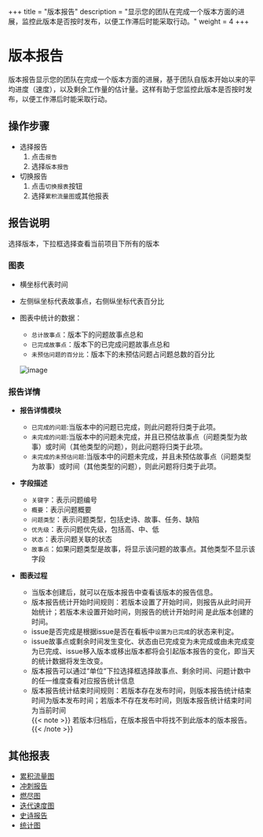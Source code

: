 +++
title = "版本报告"
description = "显示您的团队在完成一个版本方面的进展，监控此版本是否按时发布，以便工作滞后时能采取行动。"
weight = 4
+++

# 版本报告

版本报告显示您的团队在完成一个版本方面的进展，基于团队自版本开始以来的平均进度（速度），以及剩余工作量的估计量。这样有助于您监控此版本是否按时发布，以便工作滞后时能采取行动。


## 操作步骤

* 选择报告
    1. 点击`报告`
    2. 选择`版本报告`
* 切换报告
    1. 点击`切换报表`按钮
    2. 选择`累积流量图`或其他报表

## 报告说明

选择版本，下拉框选择查看当前项目下所有的版本

### 图表
- 横坐标代表时间
- 左侧纵坐标代表故事点，右侧纵坐标代表百分比
- 图表中统计的数据：
    - `总计故事点`：版本下的问题故事点总和
    - `已完成故事点`：版本下的已完成问题故事点总和
    - `未预估问题的百分比`：版本下的未预估问题占问题总数的百分比

    ![image](/docs/user-guide/agile/report/img/version.png)

### 报告详情

- **报告详情模块**
    - `已完成的问题`:当版本中的问题已完成，则此问题将归类于此项。
    - `未完成的问题`:当版本中的问题未完成，并且已预估故事点（问题类型为故事）或时间（其他类型的问题），则此问题将归类于此项。
    - `未完成的未预估问题`:当版本中的问题未完成，并且未预估故事点（问题类型为故事）或时间（其他类型的问题），则此问题将归类于此项。

- **字段描述**
    - `关键字`：表示问题编号
    - `概要`：表示问题概要
    - `问题类型`：表示问题类型，包括史诗、故事、任务、缺陷
    - `优先级`：表示问题优先级，包括高、中、低
    - `状态`：表示问题关联的状态
    - `故事点`：如果问题类型是故事，将显示该问题的故事点。其他类型不显示该字段 

- **图表过程**
    - 当版本创建后，就可以在版本报告中查看该版本的报告信息。
    - 版本报告统计开始时间规则：若版本设置了开始时间，则报告从此时间开始统计；若版本未设置开始时间，则报告的统计开始时间   是此版本创建的时间。
    - issue是否完成是根据issue是否在看板中`设置为已完成`的状态来判定。
    - issue故事点或剩余时间发生变化、状态由已完成变为未完成或由未完成变为已完成、issue移入版本或移出版本都将会引起版本报告的变化，即当天的统计数据将发生改变。
    - 版本报告可以通过“单位“下拉选择框选择故事点、剩余时间、问题计数中的任一维度查看对应报告统计信息
    - 版本报告统计结束时间规则：若版本存在发布时间，则版本报告统计结束时间为版本发布时间；若版本不存在发布时间，则版本报告统计结束时间为当前时间                                                                           
{{< note >}}
若版本归档后，在版本报告中将找不到此版本的版本报告。
{{< /note >}}

## 其他报表

- [累积流量图](../cumulative-flow)
- [冲刺报告](../sprint)
- [燃尽图](../burn-down)
- [迭代速度图](../iterative-chart)
- [史诗报告](../epic-report)
- [统计图](../statistical)